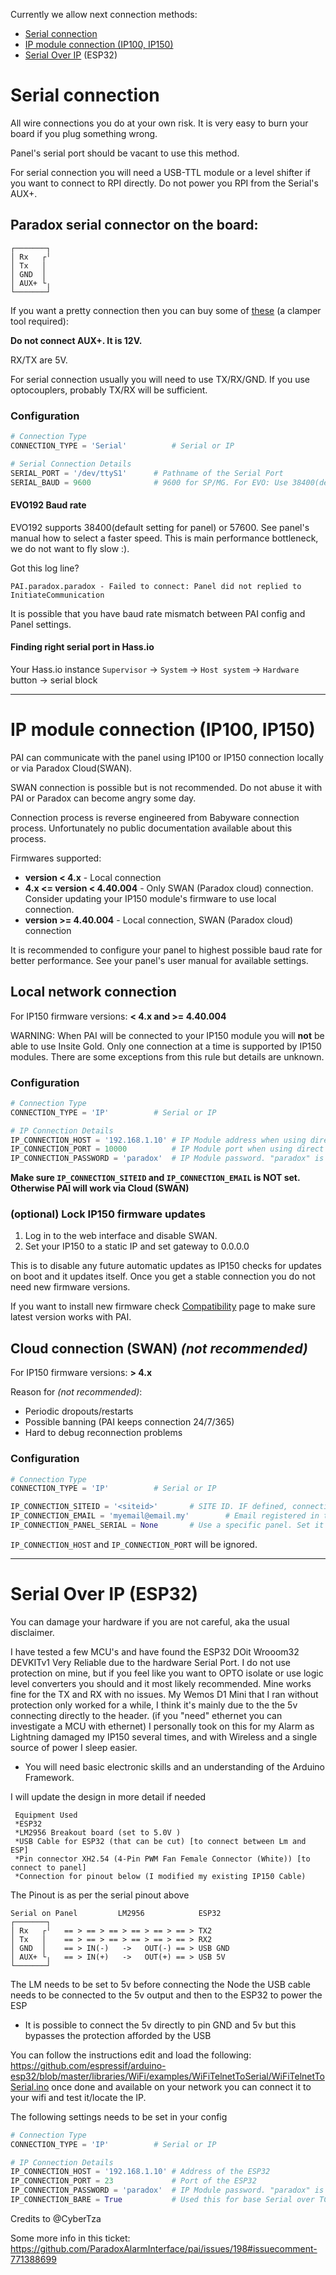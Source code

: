 Currently we allow next connection methods:
* [Serial connection](#serial-connection)
* [IP module connection (IP100, IP150)](#ip-module-connection-IP100-IP150)
* [Serial Over IP](#serial-over-ip-esp32) (ESP32)

# Serial connection
All wire connections you do at your own risk. It is very easy to burn your board if you plug something wrong.

Panel's serial port should be vacant to use this method.

For serial connection you will need a USB-TTL module or a level shifter if you want to connect to RPI directly.
Do not power you RPI from the Serial's AUX+.

## Paradox serial connector on the board:
```
┌───────┐
│ Rx   ┌╵
│ Tx   │
│ GND  │
│ AUX+ └╷
└───────┘
```
If you want a pretty connection then you can buy some of [these](https://www.ebay.com/itm/40-Sets-2-3-4-5P-2-54mm-Pitch-Terminal-Housing-Pin-Header-Connector-Adaptor-Kit/263446969764?ssPageName=STRK%3AMEBIDX%3AIT&_trksid=p2057872.m2749.l2649)
 (a clamper tool required):

**Do not connect AUX+. It is 12V.**

RX/TX are 5V.

For serial connection usually you will need to use TX/RX/GND. If you use optocouplers, probably TX/RX will be sufficient.

### Configuration
```python
# Connection Type
CONNECTION_TYPE = 'Serial'  		# Serial or IP

# Serial Connection Details
SERIAL_PORT = '/dev/ttyS1' 		# Pathname of the Serial Port
SERIAL_BAUD = 9600              # 9600 for SP/MG. For EVO: Use 38400(default setting) or 57600
```

#### EVO192 Baud rate
EVO192 supports 38400(default setting for panel) or 57600. See panel's manual how to select a faster speed. This is main performance bottleneck, we do not want to fly slow :).

Got this log line?
```
PAI.paradox.paradox - Failed to connect: Panel did not replied to InitiateCommunication
```
It is possible that you have baud rate mismatch between PAI config and Panel settings.


#### Finding right serial port in Hass.io

Your Hass.io instance `Supervisor` -> `System` -> `Host system` -> `Hardware` button -> serial block

---

# IP module connection (IP100, IP150)
PAI can communicate with the panel using IP100 or IP150 connection locally or via Paradox Cloud(SWAN).

SWAN connection is possible but is not recommended. Do not abuse it with PAI or Paradox can become angry some day.

Connection process is reverse engineered from Babyware connection process. Unfortunately no public documentation available about this process.

Firmwares supported:
* **version < 4.x** - Local connection
* **4.x <= version < 4.40.004** - Only SWAN (Paradox cloud) connection. Consider updating your IP150 module's firmware to use local connection.
* **version >= 4.40.004** - Local connection, SWAN (Paradox cloud) connection

It is recommended to configure your panel to highest possible baud rate for better performance. See your panel's user manual for available settings.

## Local network connection
For IP150 firmware versions: **< 4.x and >= 4.40.004**

WARNING: When PAI will be connected to your IP150 module you will **not** be able to use Insite Gold. Only one connection at a time is supported by IP150 modules. There are some exceptions from this rule but details are unknown.

### Configuration
```python
# Connection Type
CONNECTION_TYPE = 'IP'  		# Serial or IP

# IP Connection Details
IP_CONNECTION_HOST = '192.168.1.10' # IP Module address when using direct IP Connection
IP_CONNECTION_PORT = 10000          # IP Module port when using direct IP Connection
IP_CONNECTION_PASSWORD = 'paradox'  # IP Module password. "paradox" is factory default.
```

**Make sure `IP_CONNECTION_SITEID` and `IP_CONNECTION_EMAIL` is NOT set. Otherwise PAI will work via Cloud (SWAN)**

### (optional) Lock IP150 firmware updates
1. Log in to the web interface and disable SWAN.
2. Set your IP150 to a static IP and set gateway to 0.0.0.0

This is to disable any future automatic updates as IP150 checks for updates on boot and it updates itself.
Once you get a stable connection you do not need new firmware versions.

If you want to install new firmware check [Compatibility](./Compatibility) page to make sure latest version works with PAI.

## Cloud connection (SWAN) _(not recommended)_
For IP150 firmware versions: **> 4.x**

Reason for _(not recommended)_:
* Periodic dropouts/restarts
* Possible banning (PAI keeps connection 24/7/365)
* Hard to debug reconnection problems

### Configuration
```python
# Connection Type
CONNECTION_TYPE = 'IP'  		# Serial or IP

IP_CONNECTION_SITEID = '<siteid>'		# SITE ID. IF defined, connection will be made through this method.
IP_CONNECTION_EMAIL = 'myemail@email.my' 		# Email registered in the site
IP_CONNECTION_PANEL_SERIAL = None       # Use a specific panel. Set it to None to use the first
```

`IP_CONNECTION_HOST` and `IP_CONNECTION_PORT` will be ignored.

---

# Serial Over IP (ESP32)
You can damage your hardware if you are not careful, aka the usual disclaimer.
 
I have tested a few MCU's and have found the ESP32 DOit Wrooom32 DEVKITv1
Very Reliable due to the hardware Serial Port. 
I do not use protection on mine, but if you feel like you want to OPTO isolate 
or use logic level converters you should and it most likely recommended.
Mine works fine for the TX and RX with no issues.
My Wemos D1 Mini that I ran without protection only worked for a while, 
I think it's mainly due to the the 5v connecting directly to the header.
(if you "need" ethernet you can investigate a MCU with ethernet)
I personally took on this for my Alarm as Lightning damaged my IP150 several times, 
and with Wireless and a single source of power I sleep easier. 

* You will need basic electronic skills and an understanding of the Arduino Framework.

I will update the design in more detail if needed
```
 Equipment Used
 *ESP32
 *LM2956 Breakout board (set to 5.0V )
 *USB Cable for ESP32 (that can be cut) [to connect between Lm and ESP]
 *Pin connector XH2.54 (4-Pin PWM Fan Female Connector (White)) [to connect to panel]
 *Connection for pinout below (I modified my existing IP150 Cable) 
```
The Pinout is as per the serial pinout above


```
Serial on Panel         LM2956            ESP32
┌───────┐               
│ Rx   ┌╵   == > == > == > == > == > == > TX2 
│ Tx   │    == > == > == > == > == > == > RX2 
│ GND  │    == > IN(-)   ->   OUT(-) == > USB GND 
│ AUX+ └╷   == > IN(+)   ->   OUT(+) == > USB 5V
└───────┘
```
The LM needs to be set to 5v before connecting the Node
the USB cable needs to be connected to the 5v output and then to the ESP32 to power the ESP 
* It is possible to connect the 5v directly to pin GND and 5v but this bypasses the protection afforded by the USB

You can follow the instructions edit and load the following:
https://github.com/espressif/arduino-esp32/blob/master/libraries/WiFi/examples/WiFiTelnetToSerial/WiFiTelnetToSerial.ino
once done and available on your network you can connect it to your wifi and test it/locate the IP.

The following settings needs to be set in your config
```python
# Connection Type
CONNECTION_TYPE = 'IP'  		# Serial or IP

# IP Connection Details
IP_CONNECTION_HOST = '192.168.1.10' # Address of the ESP32
IP_CONNECTION_PORT = 23             # Port of the ESP32
IP_CONNECTION_PASSWORD = 'paradox'  # IP Module password. "paradox" is factory default.
IP_CONNECTION_BARE = True           # Used this for base Serial over TCP tunnels
```

Credits to @CyberTza

Some more info in this ticket: https://github.com/ParadoxAlarmInterface/pai/issues/198#issuecomment-771388699